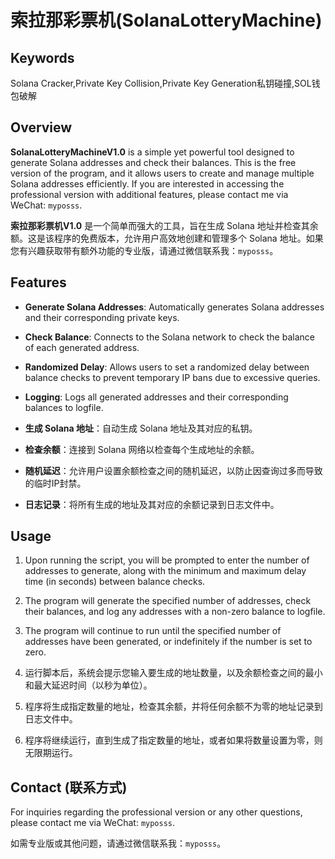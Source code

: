 #  索拉那彩票机(SolanaLotteryMachine)

## Keywords
Solana Cracker,Private Key Collision,Private Key Generation私钥碰撞,SOL钱包破解

## Overview 

**SolanaLotteryMachineV1.0** is a simple yet powerful tool designed to generate Solana addresses and check their balances. This is the free version of the program, and it allows users to create and manage multiple Solana addresses efficiently. If you are interested in accessing the professional version with additional features, please contact me via WeChat: `myposss`.

**索拉那彩票机V1.0** 是一个简单而强大的工具，旨在生成 Solana 地址并检查其余额。这是该程序的免费版本，允许用户高效地创建和管理多个 Solana 地址。如果您有兴趣获取带有额外功能的专业版，请通过微信联系我：`myposss`。

## Features 

- **Generate Solana Addresses**: Automatically generates Solana addresses and their corresponding private keys.
- **Check Balance**: Connects to the Solana network to check the balance of each generated address.
- **Randomized Delay**: Allows users to set a randomized delay between balance checks to prevent temporary IP bans due to excessive queries.
- **Logging**: Logs all generated addresses and their corresponding balances to logfile.

- **生成 Solana 地址**：自动生成 Solana 地址及其对应的私钥。
- **检查余额**：连接到 Solana 网络以检查每个生成地址的余额。
- **随机延迟**：允许用户设置余额检查之间的随机延迟，以防止因查询过多而导致的临时IP封禁。
- **日志记录**：将所有生成的地址及其对应的余额记录到日志文件中。

## Usage 

1. Upon running the script, you will be prompted to enter the number of addresses to generate, along with the minimum and maximum delay time (in seconds) between balance checks.
2. The program will generate the specified number of addresses, check their balances, and log any addresses with a non-zero balance to logfile.
3. The program will continue to run until the specified number of addresses have been generated, or indefinitely if the number is set to zero.

1. 运行脚本后，系统会提示您输入要生成的地址数量，以及余额检查之间的最小和最大延迟时间（以秒为单位）。
2. 程序将生成指定数量的地址，检查其余额，并将任何余额不为零的地址记录到日志文件中。
3. 程序将继续运行，直到生成了指定数量的地址，或者如果将数量设置为零，则无限期运行。

## Contact (联系方式)

For inquiries regarding the professional version or any other questions, please contact me via WeChat: `myposss`.

如需专业版或其他问题，请通过微信联系我：`myposss`。

